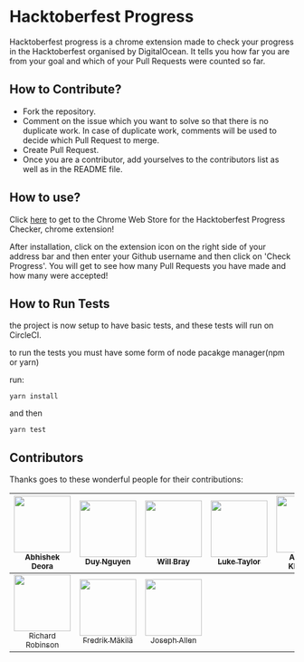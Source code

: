 # Hacktoberfest Progress
Hacktoberfest progress is a chrome extension made to check your progress in the Hacktoberfest organised by DigitalOcean. It tells you how far you are from your goal and which of your Pull Requests were counted so far.

## How to Contribute?

* Fork the repository.
* Comment on the issue which you want to solve so that there is no duplicate work. In case of duplicate work, comments will be used to decide which Pull Request to merge.
* Create Pull Request.
* Once you are a contributor, add yourselves to the contributors list as well as in the README file.

## How to use?

Click [here](https://chrome.google.com/webstore/detail/hacktoberfest-progress-ch/djpoekehoiafngfljnoihmbnckiegolf?hl=en) to get to the Chrome Web Store for the Hacktoberfest Progress Checker, chrome extension!

After installation, click on the extension icon on the right side of your address bar and then enter your Github username and then click on 'Check Progress'. You will get to see how many Pull Requests you have made and how many were accepted!

## How to Run Tests
the project is now setup to have basic tests, and these tests will run on CircleCI.

to run the tests you must have some form of node pacakge manager(npm or yarn)

run:
```
yarn install
```
and then
```
yarn test
```

## Contributors

Thanks goes to these wonderful people for their contributions:

| [<img src="https://avatars3.githubusercontent.com/u/9638595?s=400&v=4" width="100px;"/><br /><sub>Abhishek Deora</sub>](https://github.com/adeora7/) | [<img src="https://avatars1.githubusercontent.com/u/3146916?s=400&v=4" width="100px;"/><br /><sub>Duy Nguyen</sub>](https://github.com/zuik) | [<img src="https://avatars0.githubusercontent.com/u/21180050?s=400&v=4" width="100px;"/><br /><sub>Will Bray</sub>](https://github.com/raindogg) | [<img src="https://avatars0.githubusercontent.com/u/5430873?s=400&v=4" width="100px;"/><br /><sub>Luke Taylor</sub>](https://github.com/lmcjt37) | [<img src="https://avatars3.githubusercontent.com/u/4543453?s=400&v=4" width="100px;"/><br /><sub>Andreas Kleinbub</sub>](https://github.com/ehnydeel) | [<img src="https://avatars3.githubusercontent.com/u/5253753?s=400&v=4" width="100px;"/><br /><sub>Bhavesh Gohel</sub>](https://github.com/bhaveshgohel) | [<img src="https://avatars3.githubusercontent.com/u/15846964?s=400&v=4" width="100px;"/><br /><sub>Rafael Klaessen</sub>](https://github.com/rafaelklaessen) |
| :---: | :---: | :---: | :---: | :--: | :--: | :--: |
| [<img src="https://avatars1.githubusercontent.com/u/499513?s=400&v=4" width="100px;"/><br /><sub>Richard Robinson</sub>](https://github.com/kincade71) | [<img src="https://avatars2.githubusercontent.com/u/3191489?v=4" width="100px;"/><br /><sub>Fredrik Mäkilä</sub>](https://github.com/GitHug) | [<img src="https://avatars3.githubusercontent.com/u/7880824?s=460&v=4" width="100px;"/><br /><sub>Joseph Allen</sub>](https://github.com/GitHug) | 

